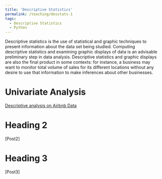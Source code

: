 ```yaml
---
title: 'Descriptive Statistics'
permalink: /teaching/desstats-1
tags:
  - Descriptive Statistics
  - Python
---
```


Descriptive statistics is the use of statistical and graphic techniques to present information about
the data set being studied. Computing descriptive statistics and examining graphic
displays of data is an advisable preliminary step in data analysis. Descriptive statistics and graphic displays are
also the final product in some contexts: for instance, a business may want to
monitor total volume of sales for its different locations without any desire to use
that information to make inferences about other businesses. 




Univariate Analysis
======
[Descriptive analysis on Airbnb Data](https://www.google.com)

Heading 2
======
[Post2]

Heading 3
======
[Post3]
